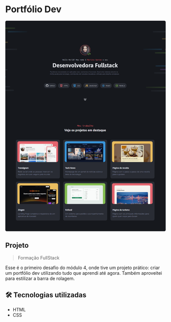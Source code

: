 # Portfólio Dev

<div align="center">
    <img src="./.github/print-readme.png" alt="preview">
</div>

## Projeto
> Formação FullStack

Esse é o primeiro desafio do módulo 4, onde tive um projeto prático: criar um portfólio dev utilizando tudo que aprendi até agora. Também aproveitei para estilizar a barra de rolagem.

## 🛠️ Tecnologias utilizadas

- HTML
- CSS